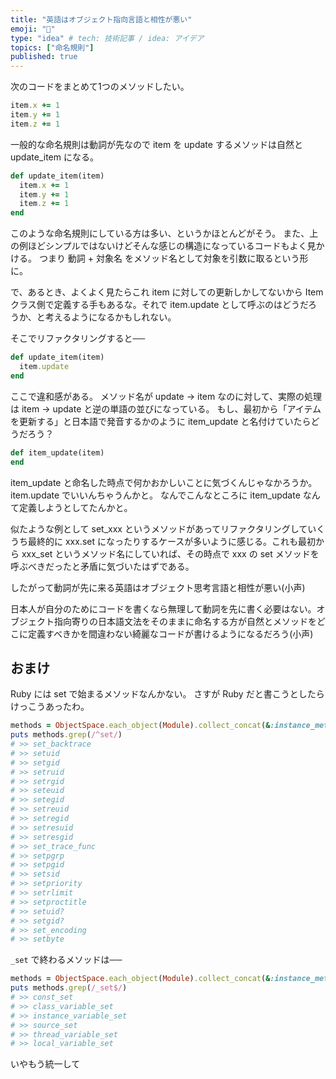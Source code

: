 ```yaml
---
title: "英語はオブジェクト指向言語と相性が悪い"
emoji: "🐤"
type: "idea" # tech: 技術記事 / idea: アイデア
topics: ["命名規則"]
published: true
---
```


次のコードをまとめて1つのメソッドしたい。

```ruby
item.x += 1
item.y += 1
item.z += 1
```

一般的な命名規則は動詞が先なので item を update するメソッドは自然と update_item になる。

```ruby
def update_item(item)
  item.x += 1
  item.y += 1
  item.z += 1
end
```

このような命名規則にしている方は多い、というかほとんどがそう。
また、上の例ほどシンプルではないけどそんな感じの構造になっているコードもよく見かける。
つまり 動詞 + 対象名 をメソッド名として対象を引数に取るという形に。

で、あるとき、よくよく見たらこれ item に対しての更新しかしてないから Item クラス側で定義する手もあるな。それで item.update として呼ぶのはどうだろうか、と考えるようになるかもしれない。

そこでリファクタリングすると──

```ruby
def update_item(item)
  item.update
end
```

ここで違和感がある。
メソッド名が update → item なのに対して、実際の処理は item → update と逆の単語の並びになっている。
もし、最初から「アイテムを更新する」と日本語で発音するかのように item_update と名付けていたらどうだろう？

```ruby
def item_update(item)
end
```

item_update と命名した時点で何かおかしいことに気づくんじゃなかろうか。
item.update でいいんちゃうんかと。
なんでこんなところに item_update なんて定義しようとしてたんかと。

似たような例として set_xxx というメソッドがあってリファクタリングしていくうち最終的に xxx.set になったりするケースが多いように感じる。これも最初から xxx_set というメソッド名にしていれば、その時点で xxx の set メソッドを呼ぶべきだったと矛盾に気づいたはずである。

したがって動詞が先に来る英語はオブジェクト思考言語と相性が悪い(小声)

日本人が自分のためにコードを書くなら無理して動詞を先に書く必要はない。オブジェクト指向寄りの日本語文法をそのままに命名する方が自然とメソッドをどこに定義すべきかを間違わない綺麗なコードが書けるようになるだろう(小声)

## おまけ

Ruby には set で始まるメソッドなんかない。
さすが Ruby だと書こうとしたらけっこうあったわ。

```ruby
methods = ObjectSpace.each_object(Module).collect_concat(&:instance_methods).uniq
puts methods.grep(/^set/)
# >> set_backtrace
# >> setuid
# >> setgid
# >> setruid
# >> setrgid
# >> seteuid
# >> setegid
# >> setreuid
# >> setregid
# >> setresuid
# >> setresgid
# >> set_trace_func
# >> setpgrp
# >> setpgid
# >> setsid
# >> setpriority
# >> setrlimit
# >> setproctitle
# >> setuid?
# >> setgid?
# >> set_encoding
# >> setbyte
```

`_set` で終わるメソッドは──

```ruby
methods = ObjectSpace.each_object(Module).collect_concat(&:instance_methods).uniq
puts methods.grep(/_set$/)
# >> const_set
# >> class_variable_set
# >> instance_variable_set
# >> source_set
# >> thread_variable_set
# >> local_variable_set
```

いやもう統一して


